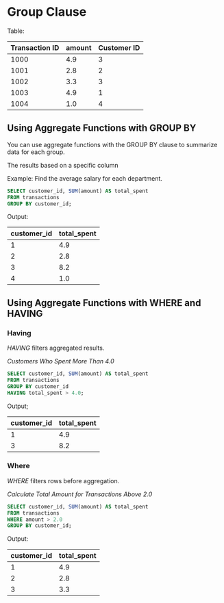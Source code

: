 
# Group Clause
Table:

| Transaction ID | amount | Customer ID |
|---------------|--------|-------------|
| 1000          | 4.9    | 3           |
| 1001          | 2.8    | 2           |
| 1002          | 3.3    | 3           |
| 1003          | 4.9    | 1           |
| 1004          | 1.0    | 4           |

## Using Aggregate Functions with GROUP BY

You can use aggregate functions with the GROUP BY clause to summarize data for each group.

The results based on a specific column

Example: Find the average salary for each department.

```sql
SELECT customer_id, SUM(amount) AS total_spent
FROM transactions
GROUP BY customer_id;

```
Output:

| customer_id | total_spent |
|------------|------------|
| 1          | 4.9        |
| 2          | 2.8        |
| 3          | 8.2        |
| 4          | 1.0        |



## Using Aggregate Functions with WHERE and HAVING

### Having
*HAVING* filters aggregated results.

*Customers Who Spent More Than 4.0*

```sql
SELECT customer_id, SUM(amount) AS total_spent
FROM transactions
GROUP BY customer_id
HAVING total_spent > 4.0;

```
Output;

| customer_id | total_spent |
|------------|------------|
| 1          | 4.9        |
| 3          | 8.2        |


### Where
*WHERE* filters rows before aggregation.


*Calculate Total Amount for Transactions Above 2.0*

```sql
SELECT customer_id, SUM(amount) AS total_spent
FROM transactions
WHERE amount > 2.0
GROUP BY customer_id;

```
 Output:

 | customer_id | total_spent |
|------------|------------|
| 1          | 4.9        |
| 2          | 2.8        |
| 3          | 3.3        |

